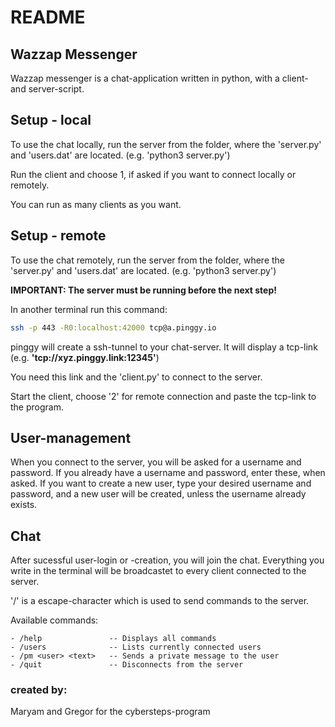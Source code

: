 # README

## Wazzap Messenger

Wazzap messenger is a chat-application written in python, with a client- and server-script.

## Setup - local

To use the chat locally, run the server from the folder, where the 'server.py' and 'users.dat' are located. (e.g. 'python3 server.py')

Run the client and choose 1, if asked if you want to connect locally or remotely.

You can run as many clients as you want.

## Setup - remote

To use the chat remotely, run the server from the folder, where the 'server.py' and 'users.dat' are located. (e.g. 'python3 server.py')

**IMPORTANT: The server must be running before the next step!**

In another terminal run this command:
```bash
ssh -p 443 -R0:localhost:42000 tcp@a.pinggy.io
```
pinggy will create a ssh-tunnel to your chat-server.
It will display a tcp-link (e.g. **'tcp://xyz.pinggy.link:12345'**)

You need this link and the 'client.py' to connect to the server.

Start the client, choose '2' for remote connection and paste the tcp-link to the program.

## User-management

When you connect to the server, you will be asked for a username and password. If you already have a username and password, enter these, when asked.
If you want to create a new user, type your desired username and password, and a new user will be created, unless the username already exists.

## Chat

After sucessful user-login or -creation, you will join the chat.
Everything you write in the terminal will be broadcastet to every client connected to the server.

'/' is a escape-character which is used to send commands to the server.

Available commands:

```
- /help               -- Displays all commands
- /users              -- Lists currently connected users
- /pm <user> <text>   -- Sends a private message to the user
- /quit               -- Disconnects from the server
```

### created by:

Maryam and Gregor for the cybersteps-program


